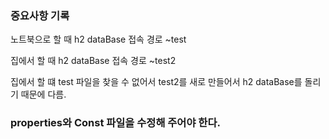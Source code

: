 ### 중요사항 기록

노트북으로 할 때 h2 dataBase 접속 경로 ~test

집에서 할 때 h2 dataBase 접속 경로 ~test2

집에서 할 떄 test 파일을 찾을 수 없어서 test2를 새로 만들어서 h2 dataBase를 돌리기 때문에 다름.


### properties와 Const 파일을 수정해 주어야 한다.
